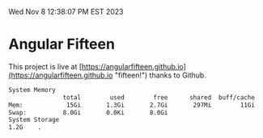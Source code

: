 Wed Nov  8 12:38:07 PM EST 2023

# Angular Fifteen


This project is live at [https://angularfifteen.github.io](https://angularfifteen.github.io "fifteen!") thanks to Github.

```bash
System Memory
               total        used        free      shared  buff/cache   available
Mem:            15Gi       1.3Gi       2.7Gi       297Mi        11Gi        13Gi
Swap:          8.0Gi       0.0Ki       8.0Gi
System Storage
1.2G	.
```
```bash
